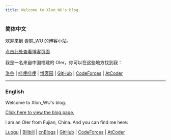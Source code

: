 ```yaml
---
title: Welcome to Xlon_WU's blog.
---
```

### **简体中文**

欢迎来到 青铜_WU 的博客小站。

[点击此处查看博客页面](https://simon-wuxinlong.github.io/skills-github-pages/)

我是一名来自中国福建的 OIer，你可以在这些地方找到我：

[洛谷](https://www.luogu.com.cn/user/958002) \| [哔哩哔哩](https://space.bilibili.com/1574939163) \| [博客园](https://www.cnblogs.com/Simon-Wu) \| [GitHub](https://github.com/Xlon-WU) \| [CodeForces](https://codeforces.com/profile/wuxinlong) \| [AtCoder](https://atcoder.jp/users/SimonWU)

---

### **English**

Welcome to Xlon_WU's blog.

[Click here to view the blog page.](https://simon-wuxinlong.github.io/skills-github-pages/)

I am an OIer from Fujian, China. And you can find me here:

[Luogu](https://www.luogu.com.cn/user/958002) \| [Bilibili](https://space.bilibili.com/1574939163) \| [cnBlogs](https://www.cnblogs.com/Simon-Wu) \| [GitHub](https://github.com/Xlon-WU) \| [CodeForces](https://codeforces.com/profile/wuxinlong) \| [AtCoder](https://atcoder.jp/users/SimonWU)